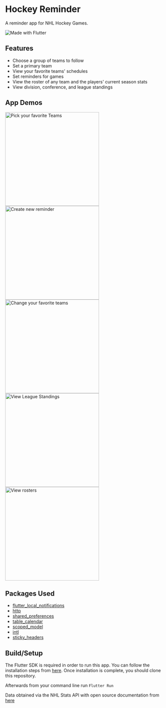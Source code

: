 # Hockey Reminder 

A reminder app for NHL Hockey Games.

![Made with Flutter](https://img.shields.io/badge/Made%20With-Flutter-blue?styl=plastic)

## Features
- Choose a group of teams to follow
- Set a primary team
- View your favorite teams' schedules
- Set reminders for games
- View the roster of any team and the players' current season stats
- View division, conference, and league standings

## App Demos 
<img alt="Pick your favorite Teams" src = "./readme_gifs/onboarding.gif" width=300>  

<img alt="Create new reminder" src = "./readme_gifs/create.gif" width=300>  

<img alt="Change your favorite teams" src = "./readme_gifs/changePrefs.gif" width=300>  

<img alt="View League Standings" src = "./readme_gifs/standings.gif" width=300>  

<img alt="View rosters" src = "./readme_gifs/rosters.gif" width=300>  

## Packages Used
- [flutter_local_notifications](https://pub.dev/packages/flutter_local_notifications)
- [http](https://pub.dev/packages/http)
- [shared_preferences](https://pub.dev/packages/shared_preferences)
- [table_calendar](https://pub.dev/packages/table_calendar)
- [scoped_model](https://pub.dev/packages/scoped_model)
- [intl](https://pub.dev/packages/intl)
- [sticky_headers](https://pub.dev/packages/sticky_headers)

## Build/Setup
The Flutter SDK is required in order to run this app. You can follow the installation steps from [here](https://flutter.dev/docs/get-started/install). Once installation is complete, you should clone this repository. 

Afterwards from your command line run 
`Flutter Run`


Data obtained via the NHL Stats API with open source documentation from [here](https://gitlab.com/dword4/nhlapi)

